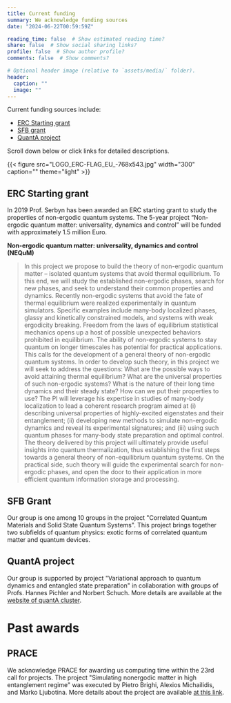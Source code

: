 ```yaml
---
title: Current funding
summary: We acknowledge funding sources
date: "2024-06-22T00:59:59Z"

reading_time: false  # Show estimated reading time?
share: false  # Show social sharing links?
profile: false  # Show author profile?
comments: false  # Show comments?

# Optional header image (relative to `assets/media/` folder).
header:
  caption: ""
  image: ""
---
```


Current funding sources include: 

* [ERC Starting grant](#erc-starting-grant)
* [SFB grant](#sfb-grant) 
* [QuantA project](#quanta-project)

Scroll down below or click links for detailed descriptions. 

{{< figure src="LOGO_ERC-FLAG_EU_-768x543.jpg" width="300" caption="" theme="light" >}}

## ERC Starting grant 

In 2019 Prof. Serbyn has been awarded an ERC starting grant to study the properties of non-ergodic quantum systems. The 5-year project  “Non-ergodic quantum matter: universality, dynamics and control” will be funded with approximately 1.5 million Euro. 


**Non-ergodic quantum matter: universality, dynamics and control (NEQuM)**

> In this project we propose to build the theory of non-ergodic quantum matter – isolated quantum systems that avoid thermal equilibrium. To this end, we will study the established non-ergodic phases, search for new phases, and seek to understand their common properties and dynamics. Recently non-ergodic systems that avoid the fate of thermal equilibrium were realized experimentally in quantum simulators. Specific examples include many-body localized phases, glassy and kinetically constrained models, and systems with weak ergodicity breaking. Freedom from the laws of equilibrium statistical mechanics opens up a host of possible unexpected behaviors prohibited in equilibrium. The ability of non-ergodic systems to stay quantum on longer timescales has potential for practical applications. This calls for the development of a general theory of non-ergodic quantum systems. In order to develop such theory, in this project we will seek to address the questions: What are the possible ways to avoid attaining thermal equilibrium? What are the universal properties of such non-ergodic systems? What is the nature of their long time dynamics and their steady state? How can we put their properties to use? The PI will leverage his expertise in studies of many-body localization to lead a coherent research program aimed at (i) describing universal properties of highly-excited eigenstates and their entanglement; (ii) developing new methods to simulate non-ergodic dynamics and reveal its experimental signatures; and (iii) using such quantum phases for many-body state preparation and optimal control. The theory delivered by this project will ultimately provide useful insights into quantum thermalization, thus establishing the first steps towards a general theory of non-equilibrium quantum systems. On the practical side, such theory will guide the experimental search for non-ergodic phases, and open the door to their application in more efficient quantum information storage and processing.

## SFB Grant 
Our group is one among 10 groups in the project "Correlated Quantum Materials and Solid State Quantum Systems". This project brings together two subfields of quantum physics: exotic forms of correlated quantum matter and quantum devices. 

## QuantA project
Our group is supported by project "Variational approach to quantum dynamics and entangled state preparation" in collaboration with groups of Profs. Hannes Pichler and Norbert Schuch. More details are available at the [website of quantA cluster](https://www.quantumscience.at/projects/core-projects).

# Past awards

## PRACE
 
We acknowledge PRACE for awarding us computing time within the 23rd call for projects. The project
"Simulating nonergodic matter in high entanglement regime" was executed by Pietro Brighi,
Alexios Michailidis, and Marko Ljubotina. More details about the project are available [at this link](https://prace-ri.eu/hpc-access/project-access/project-access-awarded-projects/projects-awarded-under-prace-project-access-call-23/#FundamentalConstituentsOfMatter). 
 
